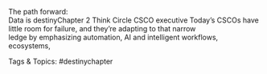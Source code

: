 The path forward:  
Data is destinyChapter 2
Think Circle CSCO executive
Today’s CSCOs have little room for failure, and they’re adapting to that narrow  
ledge by emphasizing automation, AI and intelligent workflows, ecosystems,  

   Tags & Topics:
   #destinychapter